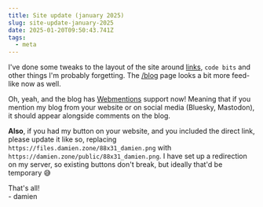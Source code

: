 ```yaml
---
title: Site update (january 2025)
slug: site-update-january-2025
date: 2025-01-20T09:50:43.741Z
tags:
  - meta
---
```


I've done some tweaks to the layout of the site around [links](https://damien.zone), `code bits` and other things I'm probably forgetting. The [/blog](/blog) page looks a bit more feed-like now as well.

Oh, yeah, and the blog has [Webmentions](https://nex-3.com/blog/a-non-technical-intro-to-webmentions/) support now! Meaning that if you mention my blog from your website or on social media (Bluesky, Mastodon), it should appear alongside comments on the blog. 

**Also**, if you had my button on your website, and you included the direct link, please update it like so, replacing `https://files.damien.zone/88x31_damien.png` with `https://damien.zone/public/88x31_damien.png`. I have set up a redirection on my server, so existing buttons don't break, but ideally that'd be temporary 😅

That's all!   
\- damien
